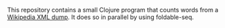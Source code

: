 This repository contains a small Clojure program that counts words from a [Wikipedia XML dump](http://dumps.wikimedia.org/enwiki/). It does so in parallel by using foldable-seq.